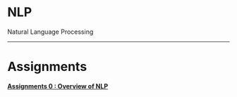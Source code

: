 # NLP
Natural Language Processing
***
# Assignments
[**Assignments 0 : Overview of NLP**](https://github.com/shararrs/NLP/blob/main/Portfolio_Assignment_0_Getting%20_Started/Overview%20of%20NLP.pdf)
